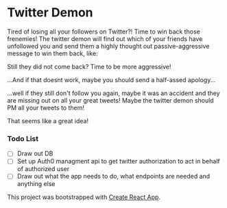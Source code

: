 # Twitter Demon
Tired of losing all your followers on Twitter?! Time to win back those frenemies! The twitter demon will find out which of your friends have unfollowed you and send them a highly thought out passive-aggressive message to win them back, like: 

Still they did not come back? Time to be more aggressive!

...And if that doesnt work, maybe you should send a half-assed apology...

...well if they still don't follow you again, maybe it was an accident and they are missing out on all your great tweets! Maybe the twitter demon should PM all your tweets to them! 

That seems like a great idea!

### Todo List
- [ ] Draw out DB 
- [ ] Set up Auth0 managment api to get twitter authorization to act in behalf of authorized user
- [ ] Draw out what the app needs to do, what endpoints are needed and anything else

This project was bootstrapped with [Create React App](https://github.com/facebookincubator/create-react-app).

